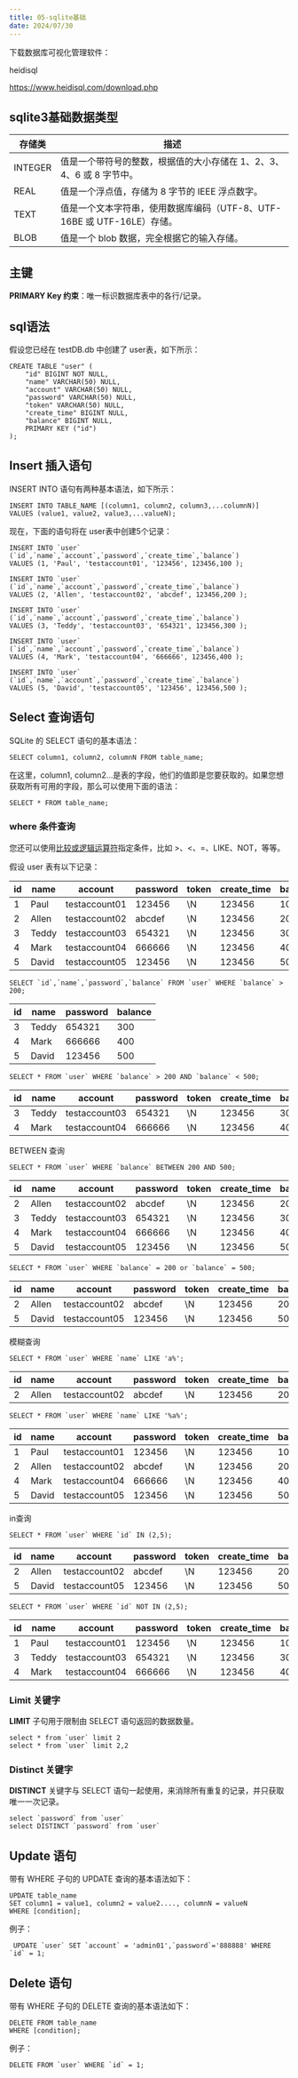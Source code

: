 ```yaml
---
title: 05-sqlite基础
date: 2024/07/30
---
```




下载数据库可视化管理软件：

heidisql

<https://www.heidisql.com/download.php>



## sqlite3基础数据类型

| 存储类  | 描述                                                         |
| ------- | ------------------------------------------------------------ |
| INTEGER | 值是一个带符号的整数，根据值的大小存储在 1、2、3、4、6 或 8 字节中。 |
| REAL    | 值是一个浮点值，存储为 8 字节的 IEEE 浮点数字。              |
| TEXT    | 值是一个文本字符串，使用数据库编码（UTF-8、UTF-16BE 或 UTF-16LE）存储。 |
| BLOB    | 值是一个 blob 数据，完全根据它的输入存储。                   |

 

## 主键

**PRIMARY Key 约束**：唯一标识数据库表中的各行/记录。



## sql语法

假设您已经在 testDB.db 中创建了 user表，如下所示：

```mysql
CREATE TABLE "user" (
    "id" BIGINT NOT NULL,
    "name" VARCHAR(50) NULL,
    "account" VARCHAR(50) NULL,
    "password" VARCHAR(50) NULL,
    "token" VARCHAR(50) NULL,
    "create_time" BIGINT NULL,
    "balance" BIGINT NULL,
    PRIMARY KEY ("id")
);

```



## Insert 插入语句

INSERT INTO 语句有两种基本语法，如下所示：

```mysql
INSERT INTO TABLE_NAME [(column1, column2, column3,...columnN)]  
VALUES (value1, value2, value3,...valueN);
```



现在，下面的语句将在 user表中创建5个记录：

```mysql
INSERT INTO `user` (`id`,`name`,`account`,`password`,`create_time`,`balance`)
VALUES (1, 'Paul', 'testaccount01', '123456', 123456,100 );

INSERT INTO `user` (`id`,`name`,`account`,`password`,`create_time`,`balance`)
VALUES (2, 'Allen', 'testaccount02', 'abcdef', 123456,200 );

INSERT INTO `user` (`id`,`name`,`account`,`password`,`create_time`,`balance`)
VALUES (3, 'Teddy', 'testaccount03', '654321', 123456,300 );

INSERT INTO `user` (`id`,`name`,`account`,`password`,`create_time`,`balance`)
VALUES (4, 'Mark', 'testaccount04', '666666', 123456,400 );

INSERT INTO `user` (`id`,`name`,`account`,`password`,`create_time`,`balance`)
VALUES (5, 'David', 'testaccount05', '123456', 123456,500 );
```



## Select 查询语句

 SQLite 的 SELECT 语句的基本语法：

```mysql
SELECT column1, column2, columnN FROM table_name;
```



在这里，column1, column2...是表的字段，他们的值即是您要获取的。如果您想获取所有可用的字段，那么可以使用下面的语法：

```mysql
SELECT * FROM table_name;
```



### where 条件查询

您还可以使用[比较或逻辑运算符](https://www.runoob.com/sqlite/sqlite-operators.html)指定条件，比如 >、<、=、LIKE、NOT，等等。

假设 user 表有以下记录：

| id   | name  | account       | password | token | create_time | balance |
| ---- | ----- | ------------- | -------- | ----- | ----------- | ------- |
| 1    | Paul  | testaccount01 | 123456   | \N    | 123456      | 100     |
| 2    | Allen | testaccount02 | abcdef   | \N    | 123456      | 200     |
| 3    | Teddy | testaccount03 | 654321   | \N    | 123456      | 300     |
| 4    | Mark  | testaccount04 | 666666   | \N    | 123456      | 400     |
| 5    | David | testaccount05 | 123456   | \N    | 123456      | 500     |

 

```mysql
SELECT `id`,`name`,`password`,`balance` FROM `user` WHERE `balance` > 200;
```



| id   | name  | password | balance |
| ---- | ----- | -------- | ------- |
| 3    | Teddy | 654321   | 300     |
| 4    | Mark  | 666666   | 400     |
| 5    | David | 123456   | 500     |

 

```mysql
SELECT * FROM `user` WHERE `balance` > 200 AND `balance` < 500;
```



| id   | name  | account       | password | token | create_time | balance |
| ---- | ----- | ------------- | -------- | ----- | ----------- | ------- |
| 3    | Teddy | testaccount03 | 654321   | \N    | 123456      | 300     |
| 4    | Mark  | testaccount04 | 666666   | \N    | 123456      | 400     |

BETWEEN 查询

```mysql
SELECT * FROM `user` WHERE `balance` BETWEEN 200 AND 500;
```

| id   | name  | account       | password | token | create_time | balance |
| ---- | ----- | ------------- | -------- | ----- | ----------- | ------- |
| 2    | Allen | testaccount02 | abcdef   | \N    | 123456      | 200     |
| 3    | Teddy | testaccount03 | 654321   | \N    | 123456      | 300     |
| 4    | Mark  | testaccount04 | 666666   | \N    | 123456      | 400     |
| 5    | David | testaccount05 | 123456   | \N    | 123456      | 500     |

 

```mysql
SELECT * FROM `user` WHERE `balance` = 200 or `balance` = 500;
```

| id   | name  | account       | password | token | create_time | balance |
| ---- | ----- | ------------- | -------- | ----- | ----------- | ------- |
| 2    | Allen | testaccount02 | abcdef   | \N    | 123456      | 200     |
| 5    | David | testaccount05 | 123456   | \N    | 123456      | 500     |

 

模糊查询

```mysql
SELECT * FROM `user` WHERE `name` LIKE 'a%';
```



| id   | name  | account       | password | token | create_time | balance |
| ---- | ----- | ------------- | -------- | ----- | ----------- | ------- |
| 2    | Allen | testaccount02 | abcdef   | \N    | 123456      | 200     |

 

```mysql
SELECT * FROM `user` WHERE `name` LIKE '%a%';
```

| id   | name  | account       | password | token | create_time | balance |
| ---- | ----- | ------------- | -------- | ----- | ----------- | ------- |
| 1    | Paul  | testaccount01 | 123456   | \N    | 123456      | 100     |
| 2    | Allen | testaccount02 | abcdef   | \N    | 123456      | 200     |
| 4    | Mark  | testaccount04 | 666666   | \N    | 123456      | 400     |
| 5    | David | testaccount05 | 123456   | \N    | 123456      | 500     |

 

in查询

```mysql
SELECT * FROM `user` WHERE `id` IN (2,5);
```

| id   | name  | account       | password | token | create_time | balance |
| ---- | ----- | ------------- | -------- | ----- | ----------- | ------- |
| 2    | Allen | testaccount02 | abcdef   | \N    | 123456      | 200     |
| 5    | David | testaccount05 | 123456   | \N    | 123456      | 500     |

 

```mysql
SELECT * FROM `user` WHERE `id` NOT IN (2,5);
```

| id   | name  | account       | password | token | create_time | balance |
| ---- | ----- | ------------- | -------- | ----- | ----------- | ------- |
| 1    | Paul  | testaccount01 | 123456   | \N    | 123456      | 100     |
| 3    | Teddy | testaccount03 | 654321   | \N    | 123456      | 300     |
| 4    | Mark  | testaccount04 | 666666   | \N    | 123456      | 400     |

 

### Limit 关键字

**LIMIT** 子句用于限制由 SELECT 语句返回的数据数量。

```mysql
select * from `user` limit 2
select * from `user` limit 2,2
```



### Distinct 关键字

**DISTINCT** 关键字与 SELECT 语句一起使用，来消除所有重复的记录，并只获取唯一一次记录。

```mysql
select `password` from `user` 
select DISTINCT `password` from `user` 
```



## Update 语句

带有 WHERE 子句的 UPDATE 查询的基本语法如下：

```mysql
UPDATE table_name
SET column1 = value1, column2 = value2...., columnN = valueN
WHERE [condition];
```



例子：

```mysql
 UPDATE `user` SET `account` = 'admin01',`password`='888888' WHERE `id` = 1;
```



## Delete 语句

带有 WHERE 子句的 DELETE 查询的基本语法如下：

```mysql
DELETE FROM table_name
WHERE [condition];
```



例子：

```mysql
DELETE FROM `user` WHERE `id` = 1;
```



























